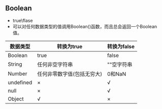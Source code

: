 ## Boolean
- true\flase
- 可以对任何数据类型的值调用Boolean()函数，而且总会返回一个Boolean值。

数据类型 | 转换为true | 转换为false
---|---|---
Boolean | true | false
String | 任何非空字符串 | ""空字符串
Number | 任何非零数字值(包括无穷大) | 0和NaN
undefined | × | √
null | × | √
Object | √ | ×
